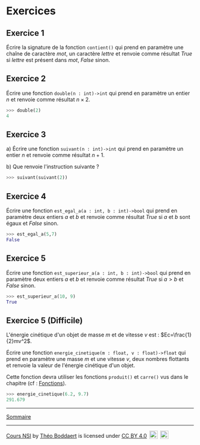 # Exercices

## Exercice 1

Écrire la signature de la fonction ``contient()`` qui prend en paramètre une chaîne de caractère $mot$, un caractère $lettre$ et renvoie comme résultat $True$ si $lettre$ est présent dans $mot$, $False$ sinon.

## Exercice 2

Écrire une fonction `double(n : int)->int` qui prend en paramètre un entier $n$ et renvoie comme résultat $n \times 2$.

```python
>>> double(2)
4
```

## Exercice 3

a) Écrire une fonction `suivant(n : int)->int` qui prend en paramètre un entier $n$ et renvoie comme résultat $n+1$.

b) Que renvoie l'instruction suivante ?

```python
>>> suivant(suivant(2))
```

## Exercice 4

Écrire une fonction `est_egal_a(a : int, b : int)->bool` qui prend en paramètre deux entiers $a$ et $b$ et renvoie comme résultat $True$ si $a$ et $b$ sont égaux et $False$ sinon.

```python
>>> est_egal_a(5,7)
False
```

## Exercice 5

Écrire une fonction `est_superieur_a(a : int, b : int)->bool` qui prend en paramètre deux entiers $a$ et $b$ et renvoie comme résultat $True$ si $a > b$ et $False$ sinon.

```python
>>> est_superieur_a(10, 9)
True
```

## Exercice 5 (Difficile)

L'énergie cinétique d'un objet de masse $m$ et de vitesse $v$ est : $`Ec=\frac{1}{2}mv^2`$.

Écrire une fonction ``energie_cinetique(m : float, v : float)->float`` qui prend en paramètre une masse $m$ et une vitesse $v$, deux nombres flottants et renvoie la valeur de l'énergie cinétique d'un objet.

Cette fonction devra utiliser les fonctions ``produit()`` et ``carre()`` vus dans le chapitre (cf : [Fonctions](./../Fonctions.md)).

```python
>>> energie_cinetique(6.2, 9.7)
291.679
```

_______________

[Sommaire](./../../../README.md)

___________

<p xmlns:cc="http://creativecommons.org/ns#" xmlns:dct="http://purl.org/dc/terms/"><a property="dct:title" rel="cc:attributionURL" href="https://github.com/boddaert/nsi">Cours NSI</a> by <a rel="cc:attributionURL dct:creator" property="cc:attributionName" href="https://github.com/boddaert">Théo Boddaert</a> is licensed under <a href="https://creativecommons.org/licenses/by/4.0/?ref=chooser-v1" target="_blank" rel="license noopener noreferrer" style="display:inline-block;">CC BY 4.0</a>  <img style="height:22px!important;margin-left:3px;vertical-align:text-bottom;" src="https://mirrors.creativecommons.org/presskit/icons/cc.svg?ref=chooser-v1" alt="">  <img style="height:22px!important;margin-left:3px;vertical-align:text-bottom;" src="https://mirrors.creativecommons.org/presskit/icons/by.svg?ref=chooser-v1" alt=""></p> 